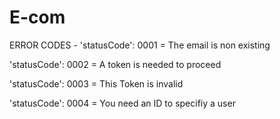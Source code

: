 # E-com



ERROR CODES - 
'statusCode': 0001 = The email is non existing

'statusCode': 0002 = A token is needed to proceed 

'statusCode': 0003 = This Token is invalid

'statusCode': 0004 = You need an ID to specifiy a user
